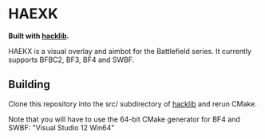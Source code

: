 # HAEXK #

**Built with [hacklib](https://bitbucket.org/rafzi/hacklib).**

HAEKX is a visual overlay and aimbot for the Battlefield series. It currently supports BFBC2, BF3, BF4 and SWBF.

## Building ##

Clone this repository into the src/ subdirectory of [hacklib](https://bitbucket.org/rafzi/hacklib) and rerun CMake.

Note that you will have to use the 64-bit CMake generator for BF4 and SWBF: "Visual Studio 12 Win64"